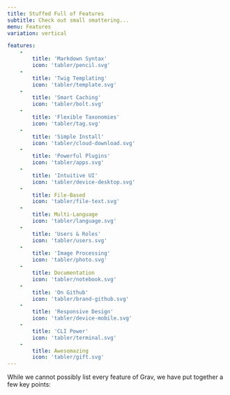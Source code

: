 ```yaml
---
title: Stuffed Full of Features
subtitle: Check out small smattering...
menu: Features
variation: vertical

features:
    -
        title: 'Markdown Syntax'
        icon: 'tabler/pencil.svg'
    -
        title: 'Twig Templating'
        icon: 'tabler/template.svg'
    -
        title: 'Smart Caching'
        icon: 'tabler/bolt.svg'
    -
        title: 'Flexible Taxonomies'
        icon: 'tabler/tag.svg'
    -
        title: 'Simple Install'
        icon: 'tabler/cloud-download.svg'
    -
        title: 'Powerful Plugins'
        icon: 'tabler/apps.svg'
    -
        title: 'Intuitive UI'
        icon: 'tabler/device-desktop.svg'
    -
        title: File-Based
        icon: 'tabler/file-text.svg'
    -
        title: Multi-Language
        icon: 'tabler/language.svg'
    -
        title: 'Users & Roles'
        icon: 'tabler/users.svg'
    -
        title: 'Image Processing'
        icon: 'tabler/photo.svg'
    -
        title: Documentation
        icon: 'tabler/notebook.svg'
    -
        title: 'On Github'
        icon: 'tabler/brand-github.svg'
    -
        title: 'Responsive Design'
        icon: 'tabler/device-mobile.svg'
    -
        title: 'CLI Power'
        icon: 'tabler/terminal.svg'
    -
        title: Awesomazing
        icon: 'tabler/gift.svg'
---
```


While we cannot possibly list every feature of Grav, we have put together a few key points: